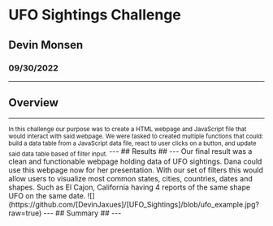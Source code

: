 # UFO Sightings Challenge
## Devin Monsen
### 09/30/2022
---
## Overview ##
---
<sub>
In this challenge our purpose was to create a HTML webpage and JavaScript file that would interact with said webpage. We were tasked to created multiple functions that could: build a data table from a JavaScript data file, react to user clicks on a button, and update said data table based of filter input. 
</sub>
---
## Results ##
---
Our final result was a clean and functionable webpage holding data of UFO sightings. Dana could use this webpage now for her presentation. With our set of filters this would allow users to visualize most common states, cities, countries, dates and shapes. Such as El Cajon, California having 4 reports of the same shape UFO on the same date.
![](https://github.com/[DevinJaxues]/[UFO_Sightings]/blob/ufo_example.jpg?raw=true)
---
## Summary ##
---
